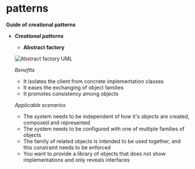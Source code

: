 # patterns

__Guide of creational patterns__

* ***Creational patterns***

   * **Abstract factory**

   ![Abstract factory UML](https://s11.postimg.org/okmvliygj/Abstract_Factory.gif)

   *Benefits*

     * It isolates the client from concrete implementation classes
     * It eases the exchanging of object families
     * It promotes consistency among objects

   *Applicable scenarios*

     * The system needs to be independent of how it's objects are created, 
       composed and represented
     * The system needs to be configured with one of multiple 
       families of objects
     * The family of related objects is intended to be used together, and this 
       constraint needs to be enforced
     * You want to provide a library of objects that does not show implementations and 
       only reveals interfaces



